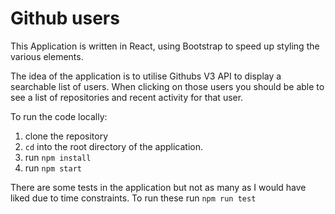 # Github users

This Application is written in React, using Bootstrap to speed up styling the various elements.

The idea of the application is to utilise Githubs V3 API to display a searchable list of users. When clicking on those users you should be able to see a list of repositories and recent activity for that user.

To run the code locally:

1. clone the repository
2. `cd` into the root directory of the application.
3. run `npm install`
4. run `npm start`

There are some tests in the application but not as many as I would have liked due to time constraints. To run these run `npm run test`